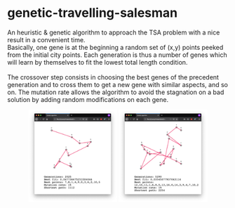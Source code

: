 # genetic-travelling-salesman

An heuristic & genetic algorithm to approach the TSA problem with a nice result in a convenient time.<br>
Basically, one gene is at the beginning a random set of (x,y) points peeked from the initial city points. 
Each generation is thus a number of genes which will learn by themselves to fit the lowest total length condition.<br><br>
The crossover step consists in choosing the best genes of the precedent generation and to cross them to get a new gene with 
similar aspects, and so on. The mutation rate allows the algorithm to avoid the stagnation on a bad solution by adding random modifications on each gene.

<p align="center">
  <img width=40% src="ReadmeContent/screen1.png">
  <img width=40% src="ReadmeContent/screen2.png">
</p>
